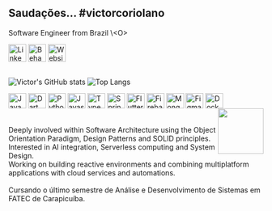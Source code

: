 ## Saudações... #victorcoriolano
Software Engineer from Brazil \\\<O\> <br>
<div>
  <a href="https://www.linkedin.com/in/victor-coriolano-de-paula/"><img align="center" width="35" alt="Linkedin" src="https://cdn.jsdelivr.net/gh/devicons/devicon@latest/icons/linkedin/linkedin-original.svg"></a>
  <a href="https://www.behance.net/onaloiroc"><img align="center" width="35" alt="Behance" src="https://cdn.jsdelivr.net/gh/devicons/devicon@latest/icons/behance/behance-original.svg"></a>
  <a href="https://victorcoriolano.my.canva.site/portfolio"><img align="center" width="35" alt="Website" src="https://pics.freeicons.io/uploads/icons/png/8705987771530273516-512.png"></a>
</div>
<br>

![Victor's GitHub stats](https://github-readme-stats.vercel.app/api?username=victorcoriolano&show_icons=true&theme=gruvbox&hide=issues)
![Top Langs](https://github-readme-stats.vercel.app/api/top-langs/?username=anuraghazra&size_weight=0&count_weight=1&hide=html,css&layout=compact&theme=gruvbox)

<div>
  <img align="center" height="30" width="35" alt="Java" src="https://cdn.jsdelivr.net/gh/devicons/devicon@latest/icons/java/java-original.svg">
  <img align="center" height="30" width="35" alt="Dart" src="https://cdn.jsdelivr.net/gh/devicons/devicon@latest/icons/dart/dart-original.svg">
  <img align="center" height="30" width="35" alt="Python" src="https://cdn.jsdelivr.net/gh/devicons/devicon@latest/icons/python/python-original.svg">
  <img align="center" height="30" width="35" alt="Javascript" src="https://cdn.jsdelivr.net/gh/devicons/devicon@latest/icons/javascript/javascript-original.svg">
  <img align="center" height="30" width="35" alt="Typescript" src="https://cdn.jsdelivr.net/gh/devicons/devicon@latest/icons/typescript/typescript-original.svg">
  <img align="center" height="30" width="35" alt="Spring" src="https://cdn.jsdelivr.net/gh/devicons/devicon@latest/icons/spring/spring-original.svg">
  <img align="center" height="30" width="35" alt="Flutter" src="https://cdn.jsdelivr.net/gh/devicons/devicon@latest/icons/flutter/flutter-original.svg"">
  <img align="center" height="30" width="35" alt="Firebase" src="https://cdn.jsdelivr.net/gh/devicons/devicon@latest/icons/firebase/firebase-original.svg">
  <img align="center" height="30" width="35" alt="Mongo" src="https://cdn.jsdelivr.net/gh/devicons/devicon@latest/icons/mongodb/mongodb-original.svg">
  <img align="center" height="30" width="35" alt="Figma" src="https://cdn.jsdelivr.net/gh/devicons/devicon@latest/icons/figma/figma-original.svg">
  <img align="center" height="30" width="35" alt="Docker" src="https://cdn.jsdelivr.net/gh/devicons/devicon@latest/icons/docker/docker-original.svg">
</div>
<div><img src="https://media4.giphy.com/media/v1.Y2lkPTc5MGI3NjExd2JpenZvcmVvY3VlanNndG5xaWhpb3hkMHB3eWJqMXFqYmxkYzY2diZlcD12MV9pbnRlcm5hbF9naWZfYnlfaWQmY3Q9Zw/78XCFBGOlS6keY1Bil/giphy.gif" width=90 height=90 align="right" frameBorder="0" allowFullScreen></div>

<br>
<br>
Deeply involved within Software Architecture using the Object Orientation Paradigm, Design Patterns and SOLID principles.<br>
Interested in AI integration, Serverless computing and System Design. <br>
Working on building reactive environments and combining multiplatform applications with cloud services and automations. <br>
<br>
Cursando o último semestre de Análise e Desenvolvimento de Sistemas em FATEC de Carapicuíba.<br>
